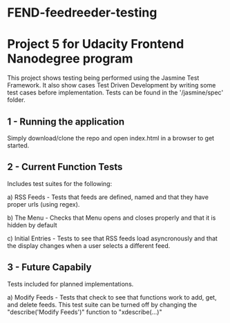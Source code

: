 # FEND-feedreeder-testing
Project 5 for Udacity Frontend Nanodegree program
=================================================
This project shows testing being performed using the Jasmine Test Framework.  It also show cases Test Driven Development by writing some test cases before implementation. Tests can be found in the '/jasmine/spec' folder. 

1 - Running the application 
---------------------------------
Simply download/clone the repo and open index.html in a browser to get started. 

2 - Current Function Tests 
---------------------------------
Includes test suites for the following:

a) RSS Feeds - Tests that feeds are defined, named and that they have proper urls (using regex).

b) The Menu -  Checks that Menu opens and closes properly and that it is hidden by default

c) Initial Entries - Tests to see that RSS feeds load asyncronously and that the display changes when a user selects a different feed.

    
3 - Future Capabily 
---------------------------------
Tests included for planned implementations.

a) Modify Feeds - Tests that check to see that functions work to add, get, and delete feeds. This test suite can be turned off by changing the "describe('Modify Feeds')" function to "xdescribe(...)"
    